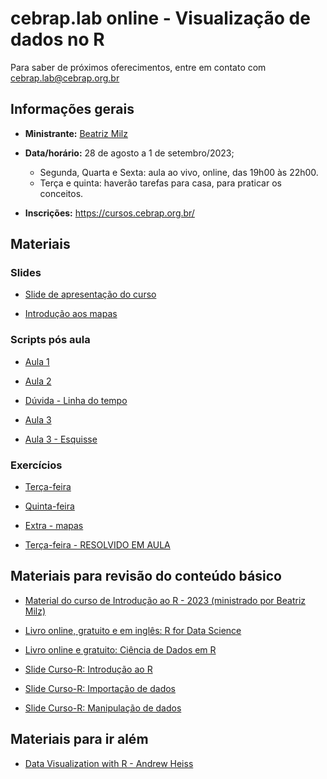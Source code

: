
<!-- README.md is generated from README.Rmd. Please edit that file -->

# cebrap.lab online - Visualização de dados no R

Para saber de próximos oferecimentos, entre em contato com
<cebrap.lab@cebrap.org.br>

## Informações gerais

- **Ministrante:** [Beatriz Milz](https://beamilz.com/about/)

- **Data/horário:** 28 de agosto a 1 de setembro/2023;

  - Segunda, Quarta e Sexta: aula ao vivo, online, das 19h00 às 22h00.
  - Terça e quinta: haverão tarefas para casa, para praticar os
    conceitos.

- **Inscrições:** <https://cursos.cebrap.org.br/>

## Materiais

### Slides

- [Slide de apresentação do
  curso](https://beatrizmilz.github.io/2023-08-cebrap-lab-viz/slides/introducao-ao-curso.html#/)

- [Introdução aos
  mapas](https://beatrizmilz.github.io/2023-08-cebrap-lab-viz/slides/mapas-com-r.html#/)

### Scripts pós aula

- [Aula
  1](https://github.com/beatrizmilz/2023-08-cebrap-lab-viz/blob/main/scripts-pos-aula/aula-01.R)

- [Aula
  2](https://github.com/beatrizmilz/2023-08-cebrap-lab-viz/blob/main/scripts-pos-aula/aula-02.R)

- [Dúvida - Linha do
  tempo](https://github.com/beatrizmilz/2023-08-cebrap-lab-viz/blob/main/scripts-pos-aula/duvida-linha-do-tempo.R)

- [Aula
  3](https://github.com/beatrizmilz/2023-08-cebrap-lab-viz/blob/main/scripts-pos-aula/aula-03.R)

- [Aula 3 -
  Esquisse](https://github.com/beatrizmilz/2023-08-cebrap-lab-viz/blob/main/scripts-pos-aula/esquisse.R)

### Exercícios

- [Terça-feira](https://github.com/beatrizmilz/2023-08-cebrap-lab-viz/blob/main/exercicios/exercicio-01.R)

- [Quinta-feira](https://github.com/beatrizmilz/2023-08-cebrap-lab-viz/blob/main/exercicios/exercicio-02.R)

- [Extra -
  mapas](https://github.com/beatrizmilz/2023-08-cebrap-lab-viz/blob/main/exercicios/exercicio-03.R)

- [Terça-feira - RESOLVIDO EM
  AULA](https://github.com/beatrizmilz/2023-08-cebrap-lab-viz/blob/main/exercicios/exercicio-01-resolvido.R)

## Materiais para revisão do conteúdo básico

- [Material do curso de Introdução ao R - 2023 (ministrado por Beatriz
  Milz)](https://beatrizmilz.github.io/2023-06-cebrap-lab-intro-R/)

- [Livro online, gratuito e em inglês: R for Data
  Science](https://r4ds.hadley.nz/)

- [Livro online e gratuito: Ciência de Dados em
  R](https://livro.curso-r.com/7-2-dplyr.html)

- [Slide Curso-R: Introdução ao
  R](https://curso-r.github.io/main-r4ds-1/slides/02-introducao-ao-r.html#1)

- [Slide Curso-R: Importação de
  dados](https://curso-r.github.io/main-r4ds-1/slides/03-importacao.html#1)

- [Slide Curso-R: Manipulação de
  dados](https://curso-r.github.io/main-r4ds-1/slides/04-manipulacao.html#1)

## Materiais para ir além

- [Data Visualization with R - Andrew
  Heiss](https://datavizf23.classes.andrewheiss.com/syllabus.html)
